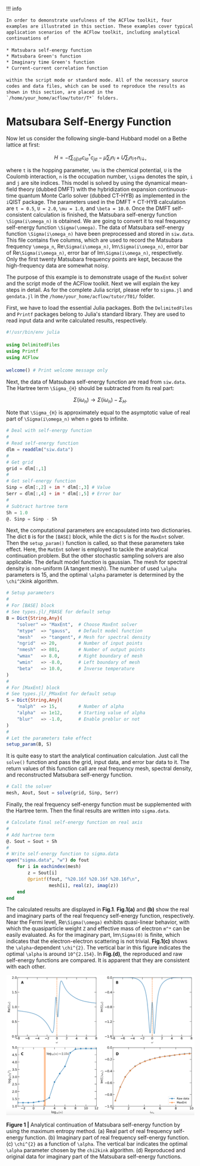 !!! info

    In order to demonstrate usefulness of the ACFlow toolkit, four examples are illustrated in this section. These examples cover typical application scenarios of the ACFlow toolkit, including analytical continuations of

    * Matsubara self-energy function
    * Matsubara Green's function
    * Imaginary time Green's function
    * Current-current correlation function

    within the script mode or standard mode. All of the necessary source codes and data files, which can be used to reproduce the results as shown in this section, are placed in the `/home/your_home/acflow/tutor/T*` folders.

# Matsubara Self-Energy Function

Now let us consider the following single-band Hubbard model on a Bethe lattice at first:
```math
H = -t \sum_{\langle ij \rangle \sigma} c^{\dagger}_{i\sigma}c_{j\sigma}
 - \mu \sum_i n_i + U \sum_i n_{i\uparrow} n_{i\downarrow},
```
where ``t`` is the hopping parameter, ``\mu`` is the chemical potential, ``U`` is the Coulomb interaction, ``n`` is the occupation number, ``\sigma`` denotes the spin, ``i`` and ``j`` are site indices. This model is solved by using the dynamical mean-field theory (dubbed DMFT) with the hybridization expansion continuous-time quantum Monte Carlo solver (dubbed CT-HYB) as implemented in the ``i``QIST package. The parameters used in the DMFT + CT-HYB calculation are ``t = 0.5``, ``U = 2.0``, ``\mu = 1.0``, and ``\beta = 10.0``. Once the DMFT self-consistent calculation is finished, the Matsubara self-energy function ``\Sigma(i\omega_n)`` is obtained. We are going to convert it to real frequency self-energy function ``\Sigma(\omega)``. The data of Matsubara self-energy function ``\Sigma(i\omega_n)`` have been preprocessed and stored in `siw.data`. This file contains five columns, which are used to record the Matsubara frequency ``\omega_n``, Re``\Sigma(i\omega_n)``, Im``\Sigma(i\omega_n)``, error bar of Re``\Sigma(i\omega_n)``, error bar of Im``\Sigma(i\omega_n)``, respectively. Only the first twenty Matsubara frequency points are kept, because the high-frequency data are somewhat noisy.

The purpose of this example is to demonstrate usage of the `MaxEnt` solver and the script mode of the ACFlow toolkit. Next we will explain the key steps in detail. As for the complete Julia script, please refer to `sigma.jl` and `gendata.jl` in the `/home/your_home/acflow/tutor/T01/` folder.

First, we have to load the essential Julia packages. Both the `DelimitedFiles` and `Printf` packages belong to Julia's standard library. They are used to read input data and write calculated results, respectively.

```julia
#!/usr/bin/env julia

using DelimitedFiles
using Printf
using ACFlow

welcome() # Print welcome message only
```

Next, the data of Matsubara self-energy function are read from `siw.data`. The Hartree term ``\Sigma_{H}`` should be subtracted from its real part:
```math
\Sigma(i\omega_n) \to \Sigma(i\omega_n) - \Sigma_{H}.
```
Note that ``\Sigma_{H}`` is approximately equal to the asymptotic value of real part of ``\Sigma(i\omega_n)`` when ``n`` goes to infinite.

```julia
# Deal with self-energy function
#
# Read self-energy function
dlm = readdlm("siw.data")
#
# Get grid
grid = dlm[:,1]
#
# Get self-energy function
Sinp = dlm[:,2] + im * dlm[:,3] # Value
Serr = dlm[:,4] + im * dlm[:,5] # Error bar
#
# Subtract hartree term
Sh = 1.0
@. Sinp = Sinp - Sh
```

Next, the computational parameters are encapsulated into two dictionaries. The dict `B` is for the `[BASE]` block, while the dict `S` is for the `MaxEnt` solver. Then the `setup_param()` function is called, so that these parameters take effect. Here, the `MatEnt` solver is employed to tackle the analytical continuation problem. But the other stochastic sampling solvers are also applicable. The default model function is gaussian. The mesh for spectral density is non-uniform (A tangent mesh). The number of used ``\alpha`` parameters is 15, and the optimal ``\alpha`` parameter is determined by the ``\chi^2``kink algorithm.

```julia
# Setup parameters
#
# For [BASE] block
# See types.jl/_PBASE for default setup
B = Dict{String,Any}(
    "solver" => "MaxEnt",  # Choose MaxEnt solver
    "mtype"  => "gauss",   # Default model function
    "mesh"   => "tangent", # Mesh for spectral density
    "ngrid"  => 20,        # Number of input points
    "nmesh"  => 801,       # Number of output points
    "wmax"   => 8.0,       # Right boundary of mesh
    "wmin"   => -8.0,      # Left boundary of mesh
    "beta"   => 10.0,      # Inverse temperature
)
#
# For [MaxEnt] block
# See types.jl/_PMaxEnt for default setup
S = Dict{String,Any}(
    "nalph"  => 15,        # Number of alpha
    "alpha"  => 1e12,      # Starting value of alpha
    "blur"   => -1.0,      # Enable preblur or not
)
#
# Let the parameters take effect
setup_param(B, S)
```

It is quite easy to start the analytical continuation calculation. Just call the `solve()` function and pass the grid, input data, and error bar data to it. The return values of this function call are real frequency mesh, spectral density, and reconstructed Matsubara self-energy function.

```julia
# Call the solver
mesh, Aout, Sout = solve(grid, Sinp, Serr)
```

Finally, the real frequency self-energy function must be supplemented with the Hartree term. Then the final results are written into `sigma.data`.

```julia
# Calculate final self-energy function on real axis
#
# Add hartree term
@. Sout = Sout + Sh
#
# Write self-energy function to sigma.data
open("sigma.data", "w") do fout
    for i in eachindex(mesh)
        z = Sout[i]
        @printf(fout, "%20.16f %20.16f %20.16f\n",
                mesh[i], real(z), imag(z))
    end
end
```

The calculated results are displayed in **Fig.1**. **Fig.1(a)** and **(b)** show the real and imaginary parts of the real frequency self-energy function, respectively. Near the Fermi level, Re``\Sigma(\omega)`` exhibits quasi-linear behavior, with which the quasiparticle weight ``Z`` and effective mass of electron ``m^*`` can be easily evaluated. As for the imaginary part, Im``\Sigma(0)`` is finite, which indicates that the electron-electron scattering is not trivial. **Fig.1(c)** shows the ``\alpha``-dependent ``\chi^{2}``. The vertical bar in this figure indicates the optimal ``\alpha`` is around ``10^{2.154}``. In **Fig.(d)**, the reproduced and raw self-energy functions are compared. It is apparent that they are consistent with each other.

![T_E1.png](../assets/T_E1.png)

**Figure 1 |** Analytical continuation of Matsubara self-energy function by using the maximum entropy method. (a) Real part of real frequency self-energy function. (b) Imaginary part of real frequency self-energy function. (c) ``\chi^{2}`` as a function of ``\alpha``. The vertical bar indicates the optimal ``\alpha`` parameter chosen by the `chi2kink` algorithm. (d) Reproduced and original data for imaginary part of the Matsubara self-energy functions.
